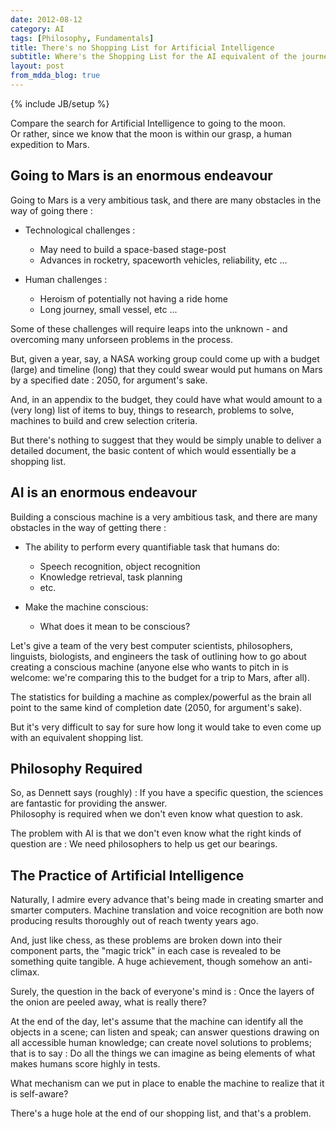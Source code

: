 ```yaml
---
date: 2012-08-12
category: AI
tags: [Philosophy, Fundamentals]
title: There's no Shopping List for Artificial Intelligence
subtitle: Where's the Shopping List for the AI equivalent of the journey to Mars?
layout: post
from_mdda_blog: true
---
```

{% include JB/setup %}


Compare the search for Artificial Intelligence to going to the moon.  
Or rather, since we know that the moon is within our grasp, a human expedition to Mars.


Going to Mars is an enormous endeavour
------------------------------------------

Going to Mars is a very ambitious task, and there are many obstacles in the way of going there :

-  Technological challenges :

   +  May need to build a space-based stage-post
   +  Advances in rocketry, spaceworth vehicles, reliability, etc ...
  
-  Human challenges :

   +  Heroism of potentially not having a ride home
   +  Long journey, small vessel, etc ...

Some of these challenges will require leaps into the unknown - and overcoming many unforseen problems in the process.

But, given a year, say, a NASA working group could come up with a budget (large) and timeline (long) that they could
swear would put humans on Mars by a specified date : 2050, for argument's sake.  

And, in an appendix to the budget, they could have what would amount to a (very long) list of items to buy,
things to research, problems to solve, machines to build and crew selection criteria.  

But there's nothing to suggest that they would be simply unable to deliver a detailed document, 
the basic content of which would essentially be a shopping list.


AI is an enormous endeavour
----------------------------

Building a conscious machine is a very ambitious task, and there are many obstacles in the way of getting there :

-  The ability to perform every quantifiable task that humans do:

   +  Speech recognition, object recognition
   +  Knowledge retrieval, task planning
   +  etc.

-  Make the machine conscious:

   +  What does it mean to be conscious?

Let's give a team of the very best computer scientists, philosophers, linguists, biologists, and engineers 
the task of outlining how to go about creating a conscious machine 
(anyone else who wants to pitch in is welcome: we're comparing this to the budget for a trip to Mars, after all).  

The statistics for building a machine as complex/powerful as the brain all point to 
the same kind of completion date (2050, for argument's sake).

But it's very difficult to say for sure how long it would take to even come up with an equivalent shopping list.


Philosophy Required
---------------------

So, as Dennett says (roughly) : If you have a specific question, the sciences are fantastic for providing the answer.  
Philosophy is required when we don't even know what question to ask.

The problem with AI is that we don't even know what the right kinds of question are : We need philosophers to help us get our bearings.


The Practice of Artificial Intelligence
------------------------------------------

Naturally, I admire every advance that's being made in creating smarter and smarter computers.
Machine translation and voice recognition are both now producing results thoroughly out of reach twenty years ago.

And, just like chess, as these problems are broken down into their component parts, the "magic trick" in each case is revealed to 
be something quite tangible.  A huge achievement, though somehow an anti-climax.  

Surely, the question in the back of everyone's mind is : Once the layers of the onion are peeled away, what is really there?

At the end of the day, let's assume that the machine can identify all the objects in a scene; can listen and speak; 
can answer questions drawing on all accessible human knowledge; can create novel solutions to problems; 
that is to say : Do all the things we can imagine as being elements of what makes humans score highly in tests.  

What mechanism can we put in place to enable the machine to realize that it is self-aware?

There's a huge hole at the end of our shopping list, and that's a problem.

